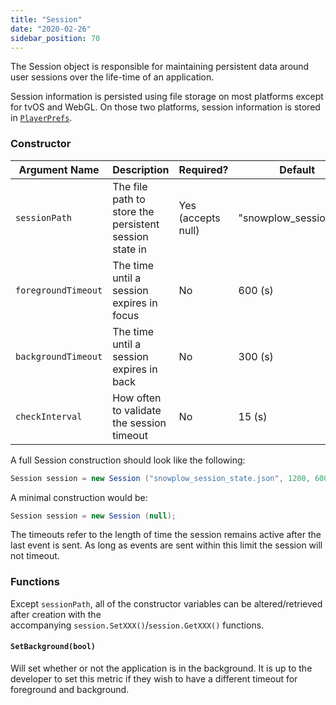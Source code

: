 ```yaml
---
title: "Session"
date: "2020-02-26"
sidebar_position: 70
---
```


The Session object is responsible for maintaining persistent data around user sessions over the life-time of an application.

Session information is persisted using file storage on most platforms except for tvOS and WebGL.
On those two platforms, session information is stored in [`PlayerPrefs`](https://docs.unity3d.com/ScriptReference/PlayerPrefs.html).

### Constructor

| **Argument Name** | **Description** | **Required?** | **Default** |
| --- | --- | --- | --- |
| `sessionPath` | The file path to store the persistent session state in | Yes (accepts null) | "snowplow_session.dict" |
| `foregroundTimeout` | The time until a session expires in focus | No | 600 (s) |
| `backgroundTimeout` | The time until a session expires in back | No | 300 (s) |
| `checkInterval` | How often to validate the session timeout | No | 15 (s) |

A full Session construction should look like the following:

```csharp
Session session = new Session ("snowplow_session_state.json", 1200, 600, 30);
```

A minimal construction would be:

```csharp
Session session = new Session (null);
```

The timeouts refer to the length of time the session remains active after the last event is sent. As long as events are sent within this limit the session will not timeout.

### Functions

Except `sessionPath`, all of the constructor variables can be altered/retrieved after creation with the accompanying `session.SetXXX()`/`session.GetXXX()` functions.

#### `SetBackground(bool)`

Will set whether or not the application is in the background. It is up to the developer to set this metric if they wish to have a different timeout for foreground and background.
